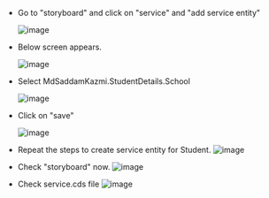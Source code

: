 * Go to "storyboard" and click on "service" and "add service entity"

  ![image](https://github.com/MdSaddamKazmi/CAPwithVisualTools/assets/54942497/de2b6824-90b7-4644-8c0a-9f6e5c65ff68)
* Below screen appears.
  
  ![image](https://github.com/MdSaddamKazmi/CAPwithVisualTools/assets/54942497/c8f2c791-5fa0-4721-ace0-54e3cd52391d)
* Select MdSaddamKazmi.StudentDetails.School

  ![image](https://github.com/MdSaddamKazmi/CAPwithVisualTools/assets/54942497/565ba6e4-6d8b-4d6d-8a91-ae34e2f17a65)
* Click on "save"
  
  ![image](https://github.com/MdSaddamKazmi/CAPwithVisualTools/assets/54942497/81751290-1378-4360-b086-11319bd0adf9)
* Repeat the steps to create service entity for Student.
  ![image](https://github.com/MdSaddamKazmi/CAPwithVisualTools/assets/54942497/da992471-fa62-4557-b1e4-202db381a225)

* Check "storyboard" now.
  ![image](https://github.com/MdSaddamKazmi/CAPwithVisualTools/assets/54942497/a5605351-56b8-497f-802c-d4c0d8ac4ef4)

* Check service.cds file
  ![image](https://github.com/MdSaddamKazmi/CAPwithVisualTools/assets/54942497/d47e6b47-b487-4ed4-9f9e-d7c5123bc344)


  







